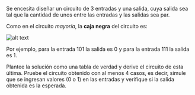 Se encesita diseñar un circuito de 3 entradas y una salida, cuya salida sea tal que la cantidad de unos entre las entradas y las salidas sea par.

Como en el circuito _mayoría_, la **caja negra** del circuito es:

![alt text](https://github.com/Orga-UNQ/mumuki-guia-bajo-nivel-logica-digital/blob/master/cajanegra3entradas.png?raw=true "Logo Title Text 1")


Por ejemplo, para la entrada 101 la salida es 0 y para la entrada 111 la salida es 1. 

Plantee la solución como una tabla de verdad y derive el circuito de esta última. Pruebe el circuito obtenido con al menos 4 casos, es decir, simule que se ingresan valores (0 o 1) en las entradas y verifique si la salida obtenida es la esperada.
